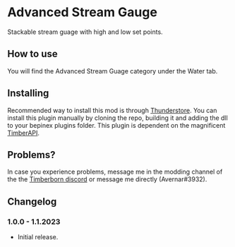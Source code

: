# Advanced Stream Gauge

Stackable stream guage with high and low set points.

## How to use

You will find the Advanced Stream Guage category under the Water tab.

## Installing

Recommended way to install this mod is through [Thunderstore](https://timberborn.thunderstore.io/). You can install this plugin manually by cloning the repo, building it
and adding the dll to your bepinex plugins folder. This plugin is dependent on the magnificent [TimberAPI](https://github.com/Timberborn-Modding-Central/TimberAPI).

## Problems?

In case you experience problems, message me in the modding channel of the the [Timberborn discord](https://discord.gg/mfbBF4cWpX) or message me directly (Avernar#3932).

## Changelog

### 1.0.0 - 1.1.2023

- Initial release.
